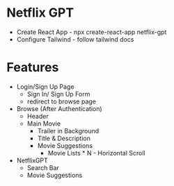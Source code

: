 # Netflix GPT

- Create React App - npx create-react-app netflix-gpt
- Configure Tailwind - follow tailwind docs

# Features
- Login/Sign Up Page
    - Sign In/ Sign Up Form
    - redirect to browse page
- Browse (After Authentication)
    - Header
    - Main Movie
        - Trailer in Background
        - Title & Description
        - Movie Suggestions
            - Movie Lists * N - Horizontal Scroll 
- NetflixGPT 
    - Search Bar
    - Movie Suggestions